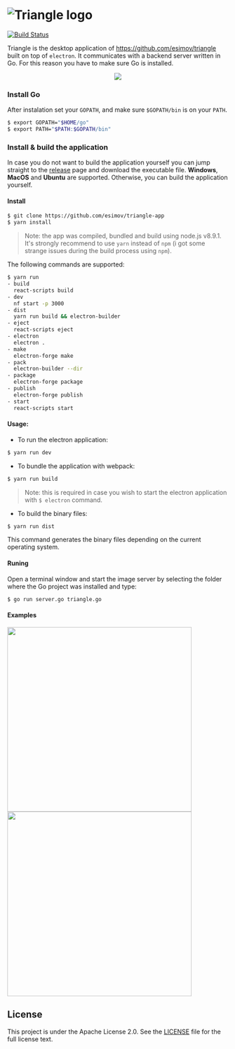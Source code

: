 # ![Triangle logo](https://user-images.githubusercontent.com/883386/32769128-4d9625c6-c923-11e7-9a96-030f2f0efff3.png)

[![Build Status](https://travis-ci.org/esimov/triangle-app.svg?branch=master)](https://travis-ci.org/esimov/triangle-app)

Triangle is the desktop application of https://github.com/esimov/triangle built on top of `electron`. It communicates with a backend server written in Go. For this reason you have to make sure Go is installed.

<p align="center">
<img src="https://user-images.githubusercontent.com/883386/34100521-59d39458-e3eb-11e7-8ee5-21b1da7784da.gif"/>
</p>

### Install Go

After instalation set your `GOPATH`, and make sure `$GOPATH/bin` is on your `PATH`.

```bash
$ export GOPATH="$HOME/go"
$ export PATH="$PATH:$GOPATH/bin"
```

### Install & build the application
In case you do not want to build the application yourself you can jump straight to the [release](https://github.com/esimov/triangle-app/releases) page and download the executable file. **Windows**, **MacOS** and **Ubuntu** are supported. Otherwise, you can build the application yourself. 

#### Install

```bash
$ git clone https://github.com/esimov/triangle-app
$ yarn install
```
> Note: the app was compiled, bundled and build using node.js v8.9.1. It's strongly recommend to use `yarn` instead of `npm` (i got some strange issues during the build process using `npm`).

The following commands are supported:

```bash
$ yarn run
- build
  react-scripts build
- dev
  nf start -p 3000
- dist
  yarn run build && electron-builder
- eject
  react-scripts eject
- electron
  electron .
- make
  electron-forge make
- pack
  electron-builder --dir
- package
  electron-forge package
- publish
  electron-forge publish
- start
  react-scripts start
```
#### Usage:
* To run the electron application:
```bash
$ yarn run dev
```
* To bundle the application with webpack:
```bash
$ yarn run build
```
> Note: this is required in case you wish to start the electron application with `$ electron` command.

* To build the binary files:
```bash
$ yarn run dist
```
This command generates the binary files depending on the current operating system.

#### Runing
Open a terminal window and start the image server by selecting the folder where the Go project was installed and type:

```bash
$ go run server.go triangle.go
```

#### Examples

<img align="left" src="https://user-images.githubusercontent.com/883386/34115187-86aeee5a-e41d-11e7-80d1-68d107c4bb58.jpg" width=420 />
<img src="https://user-images.githubusercontent.com/883386/34116133-5060e63e-e420-11e7-8d2c-d5823af90bf5.jpg" width=420 />

## License

This project is under the Apache License 2.0. See the [LICENSE](https://github.com/esimov/triangle-app/blob/master/LICENSE) file for the full license text. 
